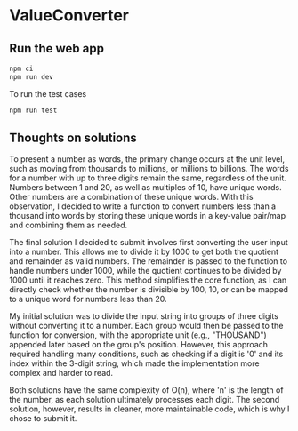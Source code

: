 # ValueConverter

## Run the web app
```bash
npm ci
npm run dev
```

To run the test cases
```bash
npm run test
```

## Thoughts on solutions

To present a number as words, the primary change occurs at the unit level, such as moving from thousands to millions, or millions to billions. The words for a number with up to three digits remain the same, regardless of the unit. Numbers between 1 and 20, as well as multiples of 10, have unique words. Other numbers are a combination of these unique words. With this observation, I decided to write a function to convert numbers less than a thousand into words by storing these unique words in a key-value pair/map and combining them as needed.

The final solution I decided to submit involves first converting the user input into a number. This allows me to divide it by 1000 to get both the quotient and remainder as valid numbers. The remainder is passed to the function to handle numbers under 1000, while the quotient continues to be divided by 1000 until it reaches zero. This method simplifies the core function, as I can directly check whether the number is divisible by 100, 10, or can be mapped to a unique word for numbers less than 20.

My initial solution was to divide the input string into groups of three digits without converting it to a number. Each group would then be passed to the function for conversion, with the appropriate unit (e.g., "THOUSAND") appended later based on the group's position. However, this approach required handling many conditions, such as checking if a digit is '0' and its index within the 3-digit string, which made the implementation more complex and harder to read.

Both solutions have the same complexity of O(n), where 'n' is the length of the number, as each solution ultimately processes each digit. The second solution, however, results in cleaner, more maintainable code, which is why I chose to submit it.